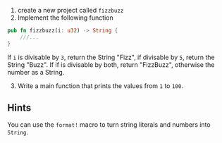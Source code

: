 1. create a new project called `fizzbuzz`
2. Implement the following function

```rust
pub fn fizzbuzz(i: u32) -> String {
    ///...
}
```

If `i` is divisable by `3`, return the String "Fizz", if divisable by `5`, return the String "Buzz". If if is divisable by both, return "FizzBuzz", otherwise the number as a String.

3. Write a main function that prints the values from `1` to `100`.

## Hints

You can use the `format!` macro to turn string literals and numbers into `String`.
